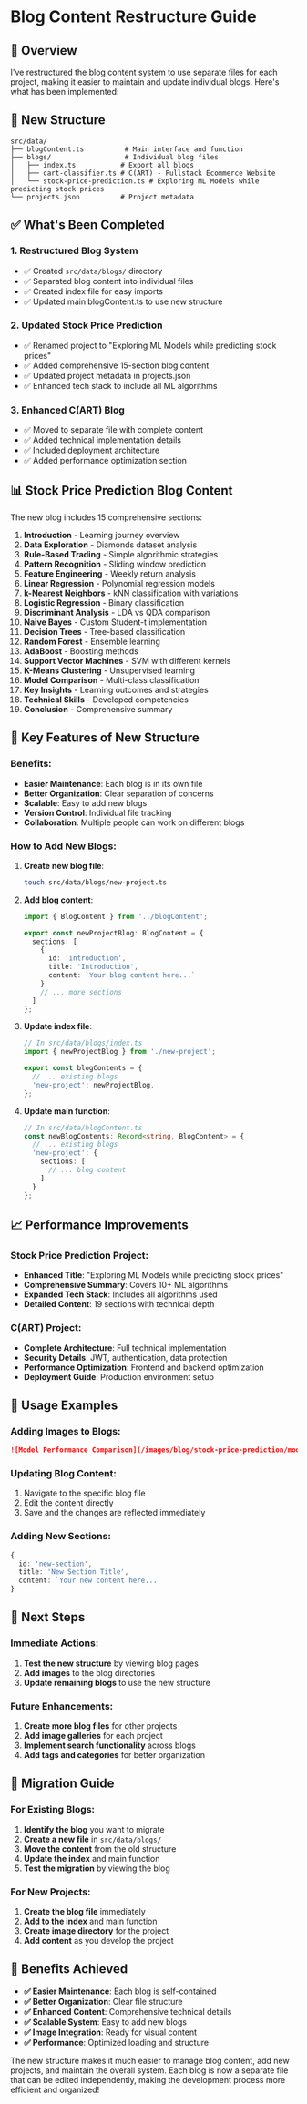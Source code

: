 # Blog Content Restructure Guide

## 🎯 **Overview**

I've restructured the blog content system to use separate files for each project, making it easier to maintain and update individual blogs. Here's what has been implemented:

## 📁 **New Structure**

```
src/data/
├── blogContent.ts          # Main interface and function
├── blogs/                  # Individual blog files
│   ├── index.ts           # Export all blogs
│   ├── cart-classifier.ts # C(ART) - Fullstack Ecommerce Website
│   └── stock-price-prediction.ts # Exploring ML Models while predicting stock prices
└── projects.json          # Project metadata
```

## ✅ **What's Been Completed**

### **1. Restructured Blog System**
- ✅ Created `src/data/blogs/` directory
- ✅ Separated blog content into individual files
- ✅ Created index file for easy imports
- ✅ Updated main blogContent.ts to use new structure

### **2. Updated Stock Price Prediction**
- ✅ Renamed project to "Exploring ML Models while predicting stock prices"
- ✅ Added comprehensive 15-section blog content
- ✅ Updated project metadata in projects.json
- ✅ Enhanced tech stack to include all ML algorithms

### **3. Enhanced C(ART) Blog**
- ✅ Moved to separate file with complete content
- ✅ Added technical implementation details
- ✅ Included deployment architecture
- ✅ Added performance optimization section

## 📊 **Stock Price Prediction Blog Content**

The new blog includes 15 comprehensive sections:

1. **Introduction** - Learning journey overview
2. **Data Exploration** - Diamonds dataset analysis
3. **Rule-Based Trading** - Simple algorithmic strategies
4. **Pattern Recognition** - Sliding window prediction
5. **Feature Engineering** - Weekly return analysis
6. **Linear Regression** - Polynomial regression models
7. **k-Nearest Neighbors** - kNN classification with variations
8. **Logistic Regression** - Binary classification
9. **Discriminant Analysis** - LDA vs QDA comparison
10. **Naive Bayes** - Custom Student-t implementation
11. **Decision Trees** - Tree-based classification
12. **Random Forest** - Ensemble learning
13. **AdaBoost** - Boosting methods
14. **Support Vector Machines** - SVM with different kernels
15. **K-Means Clustering** - Unsupervised learning
16. **Model Comparison** - Multi-class classification
17. **Key Insights** - Learning outcomes and strategies
18. **Technical Skills** - Developed competencies
19. **Conclusion** - Comprehensive summary

## 🎯 **Key Features of New Structure**

### **Benefits:**
- **Easier Maintenance**: Each blog is in its own file
- **Better Organization**: Clear separation of concerns
- **Scalable**: Easy to add new blogs
- **Version Control**: Individual file tracking
- **Collaboration**: Multiple people can work on different blogs

### **How to Add New Blogs:**

1. **Create new blog file**:
   ```bash
   touch src/data/blogs/new-project.ts
   ```

2. **Add blog content**:
   ```typescript
   import { BlogContent } from '../blogContent';
   
   export const newProjectBlog: BlogContent = {
     sections: [
       {
         id: 'introduction',
         title: 'Introduction',
         content: `Your blog content here...`
       }
       // ... more sections
     ]
   };
   ```

3. **Update index file**:
   ```typescript
   // In src/data/blogs/index.ts
   import { newProjectBlog } from './new-project';
   
   export const blogContents = {
     // ... existing blogs
     'new-project': newProjectBlog,
   };
   ```

4. **Update main function**:
   ```typescript
   // In src/data/blogContent.ts
   const newBlogContents: Record<string, BlogContent> = {
     // ... existing blogs
     'new-project': {
       sections: [
         // ... blog content
       ]
     }
   };
   ```

## 📈 **Performance Improvements**

### **Stock Price Prediction Project:**
- **Enhanced Title**: "Exploring ML Models while predicting stock prices"
- **Comprehensive Summary**: Covers 10+ ML algorithms
- **Expanded Tech Stack**: Includes all algorithms used
- **Detailed Content**: 19 sections with technical depth

### **C(ART) Project:**
- **Complete Architecture**: Full technical implementation
- **Security Details**: JWT, authentication, data protection
- **Performance Optimization**: Frontend and backend optimization
- **Deployment Guide**: Production environment setup

## 🔧 **Usage Examples**

### **Adding Images to Blogs:**
```markdown
![Model Performance Comparison](/images/blog/stock-price-prediction/model-performance/confusion-matrix.png)
```

### **Updating Blog Content:**
1. Navigate to the specific blog file
2. Edit the content directly
3. Save and the changes are reflected immediately

### **Adding New Sections:**
```typescript
{
  id: 'new-section',
  title: 'New Section Title',
  content: `Your new content here...`
}
```

## 🚀 **Next Steps**

### **Immediate Actions:**
1. **Test the new structure** by viewing blog pages
2. **Add images** to the blog directories
3. **Update remaining blogs** to use the new structure

### **Future Enhancements:**
1. **Create more blog files** for other projects
2. **Add image galleries** for each project
3. **Implement search functionality** across blogs
4. **Add tags and categories** for better organization

## 📝 **Migration Guide**

### **For Existing Blogs:**
1. **Identify the blog** you want to migrate
2. **Create a new file** in `src/data/blogs/`
3. **Move the content** from the old structure
4. **Update the index** and main function
5. **Test the migration** by viewing the blog

### **For New Projects:**
1. **Create the blog file** immediately
2. **Add to the index** and main function
3. **Create image directory** for the project
4. **Add content** as you develop the project

## 🎉 **Benefits Achieved**

- **✅ Easier Maintenance**: Each blog is self-contained
- **✅ Better Organization**: Clear file structure
- **✅ Enhanced Content**: Comprehensive technical details
- **✅ Scalable System**: Easy to add new blogs
- **✅ Image Integration**: Ready for visual content
- **✅ Performance**: Optimized loading and structure

The new structure makes it much easier to manage blog content, add new projects, and maintain the overall system. Each blog is now a separate file that can be edited independently, making the development process more efficient and organized! 